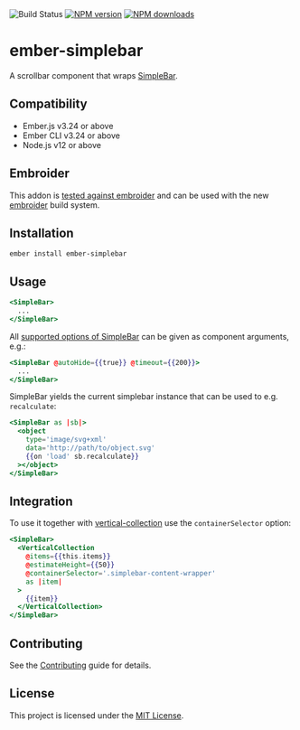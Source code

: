 <img src="https://github.com/fpauser/ember-simplebar/actions/workflows/ci.yml/badge.svg" alt="Build Status">
<a href="https://npmjs.org/package/ember-simplebar"><img alt="NPM version" src="https://img.shields.io/npm/v/ember-simplebar.svg?style=flat-square" /></a>
<a href="https://npmjs.org/package/ember-simplebar"><img alt="NPM downloads" src="https://img.shields.io/npm/dm/ember-simplebar.svg?style=flat-square"></a>

# ember-simplebar

A scrollbar component that wraps [SimpleBar](https://github.com/Grsmto/simplebar).

## Compatibility

- Ember.js v3.24 or above
- Ember CLI v3.24 or above
- Node.js v12 or above

## Embroider

This addon is [tested against embroider](https://medium.com/@kiwiupover/embroider-preparation-14d59edafc0b) and can be used with the new [embroider](https://github.com/embroider-build/embroider) build system.

## Installation

```
ember install ember-simplebar
```

## Usage

```hbs
<SimpleBar>
  ...
</SimpleBar>
```

All [supported options of SimpleBar](https://github.com/Grsmto/simplebar/blob/master/packages/simplebar/README.md#options) can be given as component arguments, e.g.:

```hbs
<SimpleBar @autoHide={{true}} @timeout={{200}}>
  ...
</SimpleBar>
```

SimpleBar yields the current simplebar instance that can be used to e.g. `recalculate`:

```hbs
<SimpleBar as |sb|>
  <object
    type='image/svg+xml'
    data='http://path/to/object.svg'
    {{on 'load' sb.recalculate}}
  ></object>
</SimpleBar>
```

## Integration

To use it together with [vertical-collection](https://github.com/html-next/vertical-collection) use the `containerSelector` option:

```hbs
<SimpleBar>
  <VerticalCollection
    @items={{this.items}}
    @estimateHeight={{50}}
    @containerSelector='.simplebar-content-wrapper'
    as |item|
  >
    {{item}}
  </VerticalCollection>
</SimpleBar>
```

## Contributing

See the [Contributing](CONTRIBUTING.md) guide for details.

## License

This project is licensed under the [MIT License](LICENSE.md).
